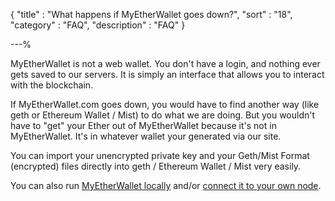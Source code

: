 {
"title"       : "What happens if MyEtherWallet goes down?",
"sort"        : "18",
"category"    : "FAQ",
"description" : "FAQ"
}

---%


MyEtherWallet is not a web wallet. You don't have a login, and nothing ever gets saved to our servers. It is simply an interface that allows you to interact with the blockchain.

If MyEtherWallet.com goes down, you would have to find another way (like geth or Ethereum Wallet / Mist) to do what we are doing. But you wouldn't have to "get" your Ether out of MyEtherWallet because it's not in MyEtherWallet. It's in whatever wallet your generated via our site.

You can import your unencrypted private key and your Geth/Mist Format (encrypted) files directly into geth / Ethereum Wallet / Mist very easily.

You can also run [MyEtherWallet locally](https://myetherwallet.groovehq.com/knowledge_base/topics/how-do-i-run-myetherwallet-dot-com-offline-slash-locally) and/or [connect it to your own node](https://myetherwallet.groovehq.com/knowledge_base/topics/how-can-i-connect-to-a-custom-node).
